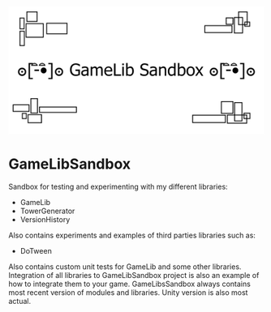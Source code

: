 ![logo](Images/repository-open-graph-gamelibsandbox.png)

# GameLibSandbox
Sandbox for testing and experimenting with my different libraries:
  * GameLib
  * TowerGenerator
  * VersionHistory

Also contains experiments and examples of third parties libraries such as:
  * DoTween
  
Also contains custom unit tests for GameLib and some other libraries.
Integration of all libraries to GameLibSandbox project is also an example of how to integrate them to your game. 
GameLibsSandbox always contains most recent version of modules and libraries. Unity version is also most actual.
